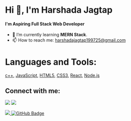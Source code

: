 # Hi 👋, I'm Harshada Jagtap
#### I'm Aspiring Full Stack Web Developer
<!--
**harshadajagtap25/harshadajagtap25** is a ✨ _special_ ✨ repository because its `README.md` (this file) appears on your GitHub profile.
-->

- :book: I’m currently learning **MERN Stack**.
- 📫 How to reach me: harshadajagtap199725@gmail.com

# Languages and Tools:
[c++](https://www.cplusplus.com/), [JavaScript](https://developer.mozilla.org/en-US/docs/Web/JavaScript), [HTML5](https://www.w3.org/html/), [CSS3](https://www.w3schools.com/css/), [React](https://reactjs.org/), [Node.js](https://nodejs.org/en/)



## Connect with me:
<p align="left">
  <a href = "www.linkedin.com/in/harshada-jagtap-88334a192"><img src="https://img.icons8.com/fluent/48/000000/linkedin.png"/></a>
  <a href = "https://www.instagram.com/_harshu.jagtap/?hl=en"><img src="https://img.icons8.com/fluent/48/000000/instagram-new.png"/></a>
</p>


<a href="https://github.com/harshadajagtap25/github-profile-views-counter">
    <img src="https://komarev.com/ghpvc/?username=harshadajagtap25">
</a>
<a href="https://github.com/harshadajagtap25?tab=followers">
  <img src="https://img.shields.io/github/followers/harshadajagtap25?label=Followers&style=social" alt="GitHub Badge">
</a>
